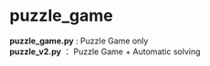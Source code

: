 # puzzle_game

**puzzle_game.py** : Puzzle Game only <br>
**puzzle_v2.py**  ： Puzzle Game + Automatic solving
